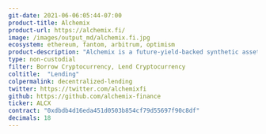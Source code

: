 ```yaml
---
git-date: 2021-06-06:05:44-07:00
product-title: Alchemix
product-url: https://alchemix.fi/
image: /images/output_md/alchemix.fi.jpg
ecosystem: ethereum, fantom, arbitrum, optimism
product-description: "Alchemix is a future-yield-backed synthetic asset platform with flexible instant loans that repay themselves over time and community DAO. The platform advances your yield farming via a synthetic token representing a fungible claim on any underlying collateral in the Alchemix protocol"
type: non-custodial
filter: Borrow Cryptocurrency, Lend Cryptocurrency
coltitle:  "Lending"
colpermalink: decentralized-lending
twitter: https://twitter.com/alchemixfi
github: https://github.com/alchemix-finance
ticker: ALCX
contract: "0xdbdb4d16eda451d0503b854cf79d55697f90c8df"
decimals: 18
---
```

